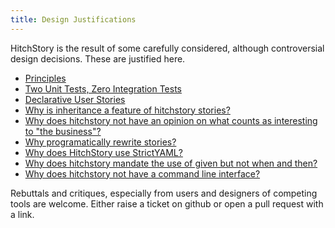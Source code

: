 ```yaml
---
title: Design Justifications
---
```


HitchStory is the result of some carefully considered, although
controversial design decisions. These are justified here.

- [Principles]()
- [Two Unit Tests, Zero Integration Tests]()
- [Declarative User Stories]()
- [Why is inheritance a feature of hitchstory stories?]()
- [Why does hitchstory not have an opinion on what counts as interesting to "the business"?]()
- [Why programatically rewrite stories?]()
- [Why does HitchStory use StrictYAML?]()
- [Why does hitchstory mandate the use of given but not when and then?]()
- [Why does hitchstory not have a command line interface?]()


Rebuttals and critiques, especially from users and designers of 
competing tools are welcome. Either raise a ticket on github
or open a pull request with a link.